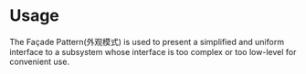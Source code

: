 # Usage
The Façade Pattern(外观模式) is used to present a simplified and uniform interface to a
subsystem whose interface is too complex or too low-level for convenient use.

